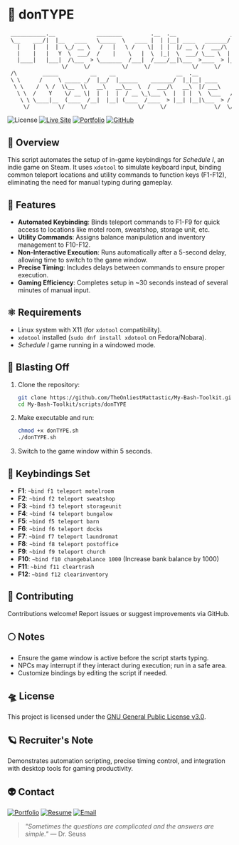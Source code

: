 # 🤖 donTYPE

```txt
 ___________.__             ________         .__  .__                 __   
 \__    ___/|  |__   ____   \_____  \   ____ |  | |__| ____   _______/  |_ 
   |    |   |  |  \_/ __ \   /   |   \ /    \|  | |  |/ __ \ /  ___/\   __\
   |    |   |   Y  \  ___/  /    |    \   |  \  |_|  \  ___/ \___ \  |  |  
   |____|   |___|  /\___  > \_______  /___|  /____/__|\___  >____  > |__|  
                 \/     \/          \/     \/             \/     \/        
 /\        _____          __    __                   __  .__             /\
 \ \      /     \ _____ _/  |__/  |______    _______/  |_|__| ____      / /
  \ \    /  \ /  \\__  \\   __\   __\__  \  /  ___/\   __\  |/ ___\    / / 
   \ \  /    Y    \/ __ \|  |  |  |  / __ \_\___ \  |  | |  \  \___   / /  
    \ \ \____|__  (____  /__|  |__| (____  /____  > |__| |__|\___  > / /   
     \/         \/     \/                \/     \/               \/  \/    
```

![License](https://img.shields.io/badge/License-GPL--3.0-bd93f9?style=for-the-badge&logo=gnu&logoColor=white&labelColor=6272a4)
[![Live Site](https://img.shields.io/badge/Toolkit-Site-bd93f9?style=for-the-badge&logo=githubpages&logoColor=white&labelColor=6272a4)](https://theonliestmattastic.github.io/My-Bash-Toolkit/)
[![Portfolio](https://img.shields.io/badge/Portfolio-bd93f9?style=for-the-badge&logo=githubpages&logoColor=white&labelColor=6272a4)](https://theonliestmattastic.github.io/)
[![GitHub](https://img.shields.io/badge/GitHub-Profile-bd93f9?style=for-the-badge&logo=github&logoColor=white&labelColor=6272a4)](https://github.com/theonliestmattastic)

## 🔭 Overview

This script automates the setup of in-game keybindings for *Schedule I*, an indie game on Steam. It uses `xdotool` to simulate keyboard input, binding common teleport locations and utility commands to function keys (F1-F12), eliminating the need for manual typing during gameplay.

## 🌟 Features

- **Automated Keybinding**: Binds teleport commands to F1-F9 for quick access to locations like motel room, sweatshop, storage unit, etc.
- **Utility Commands**: Assigns balance manipulation and inventory management to F10-F12.
- **Non-Interactive Execution**: Runs automatically after a 5-second delay, allowing time to switch to the game window.
- **Precise Timing**: Includes delays between commands to ensure proper execution.
- **Gaming Efficiency**: Completes setup in ~30 seconds instead of several minutes of manual input.

## ⚛️ Requirements

- Linux system with X11 (for `xdotool` compatibility).
- `xdotool` installed (`sudo dnf install xdotool` on Fedora/Nobara).
- *Schedule I* game running in a windowed mode.

## 🚀 Blasting Off

1. Clone the repository:

   ```sh
   git clone https://github.com/TheOnliestMattastic/My-Bash-Toolkit.git
   cd My-Bash-Toolkit/scripts/donTYPE
   ```

2. Make executable and run:

   ```sh
   chmod +x donTYPE.sh
   ./donTYPE.sh
   ```

3. Switch to the game window within 5 seconds.

## 🌠 Keybindings Set

- **F1**: `~bind f1 teleport motelroom`
- **F2**: `~bind f2 teleport sweatshop`
- **F3**: `~bind f3 teleport storageunit`
- **F4**: `~bind f4 teleport bungalow`
- **F5**: `~bind f5 teleport barn`
- **F6**: `~bind f6 teleport docks`
- **F7**: `~bind f7 teleport laundromat`
- **F8**: `~bind f8 teleport postoffice`
- **F9**: `~bind f9 teleport church`
- **F10**: `~bind f10 changebalance 1000` (Increase bank balance by 1000)
- **F11**: `~bind f11 cleartrash`
- **F12**: `~bind f12 clearinventory`

## 🌌 Contributing

Contributions welcome! Report issues or suggest improvements via GitHub.

## 🌕 Notes

- Ensure the game window is active before the script starts typing.
- NPCs may interrupt if they interact during execution; run in a safe area.
- Customize bindings by editing the script if needed.

## 🛸 License

This project is licensed under the [GNU General Public License v3.0](https://www.gnu.org/licenses/gpl-3.0.html).

## 🪐 Recruiter's Note

Demonstrates automation scripting, precise timing control, and integration with desktop tools for gaming productivity.

## 👽 Contact

[![Portfolio](https://img.shields.io/badge/Portfolio-Live_Site-bd93f9?style=for-the-badge&logo=githubpages&logoColor=white&labelColor=6272a4)](https://theonliestmattastic.github.io/)
[![Resume](https://img.shields.io/badge/Resume-PDF-bd93f9?style=for-the-badge&logo=adobeacrobatreader&logoColor=white&labelColor=6272a4)](https://raw.githubusercontent.com/theonliestmattastic/theonliestmattastic.github.io/main/assets/docs/resume.pdf)
[![Email](https://img.shields.io/badge/Email-matthew.poole485%40gmail.com-bd93f9?style=for-the-badge&logo=gmail&logoColor=white&labelColor=6272a4)](mailto:matthew.poole485@gmail.com)

> *"Sometimes the questions are complicated and the answers are simple."* — Dr. Seuss
